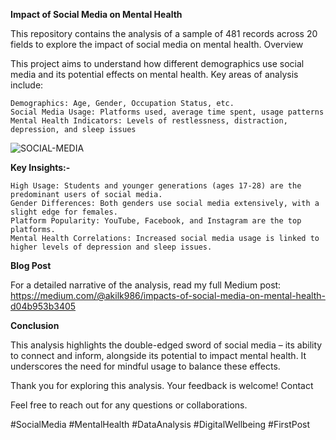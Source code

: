 **Impact of Social Media on Mental Health**

This repository contains the analysis of a sample of 481 records across 20 fields to explore the impact of social media on mental health.
Overview

This project aims to understand how different demographics use social media and its potential effects on mental health. Key areas of analysis include:

    Demographics: Age, Gender, Occupation Status, etc.
    Social Media Usage: Platforms used, average time spent, usage patterns
    Mental Health Indicators: Levels of restlessness, distraction, depression, and sleep issues

   ![SOCIAL-MEDIA](https://github.com/akikl/Data-Analysis/assets/57595385/93d5fec2-aad3-4e94-9ae0-6febc4d7c17e)
 

**Key Insights:-**

    High Usage: Students and younger generations (ages 17-28) are the predominant users of social media.
    Gender Differences: Both genders use social media extensively, with a slight edge for females.
    Platform Popularity: YouTube, Facebook, and Instagram are the top platforms.
    Mental Health Correlations: Increased social media usage is linked to higher levels of depression and sleep issues.

**Blog Post**

For a detailed narrative of the analysis, read my full Medium post: https://medium.com/@akilk986/impacts-of-social-media-on-mental-health-d04b953b3405


**Conclusion**

This analysis highlights the double-edged sword of social media – its ability to connect and inform, alongside its potential to impact mental health. It underscores the need for mindful usage to balance these effects.

Thank you for exploring this analysis. Your feedback is welcome!
Contact

Feel free to reach out for any questions or collaborations.

#SocialMedia #MentalHealth #DataAnalysis #DigitalWellbeing #FirstPost
